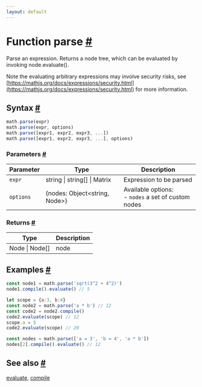 ```yaml
---
layout: default
---
```


<!-- Note: This file is automatically generated from source code comments. Changes made in this file will be overridden. -->

<h1 id="function-parse">Function parse <a href="#function-parse" title="Permalink">#</a></h1>

Parse an expression. Returns a node tree, which can be evaluated by
invoking node.evaluate().

Note the evaluating arbitrary expressions may involve security risks,
see [https://mathjs.org/docs/expressions/security.html](https://mathjs.org/docs/expressions/security.html) for more information.


<h2 id="syntax">Syntax <a href="#syntax" title="Permalink">#</a></h2>

```js
math.parse(expr)
math.parse(expr, options)
math.parse([expr1, expr2, expr3, ...])
math.parse([expr1, expr2, expr3, ...], options)
```

<h3 id="parameters">Parameters <a href="#parameters" title="Permalink">#</a></h3>

Parameter | Type | Description
--------- | ---- | -----------
`expr` | string &#124; string[] &#124; Matrix | Expression to be parsed
`options` | {nodes: Object&lt;string, Node&gt;} | Available options:</br>- `nodes` a set of custom nodes

<h3 id="returns">Returns <a href="#returns" title="Permalink">#</a></h3>

Type | Description
---- | -----------
Node &#124; Node[] | node


<h2 id="examples">Examples <a href="#examples" title="Permalink">#</a></h2>

```js
const node1 = math.parse('sqrt(3^2 + 4^2)')
node1.compile().evaluate() // 5

let scope = {a:3, b:4}
const node2 = math.parse('a * b') // 12
const code2 = node2.compile()
code2.evaluate(scope) // 12
scope.a = 5
code2.evaluate(scope) // 20

const nodes = math.parse(['a = 3', 'b = 4', 'a * b'])
nodes[2].compile().evaluate() // 12
```


<h2 id="see-also">See also <a href="#see-also" title="Permalink">#</a></h2>

[evaluate](evaluate.html),
[compile](compile.html)
